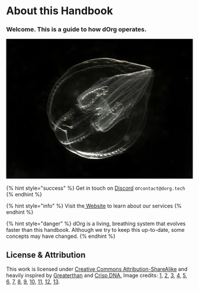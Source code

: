 # About this Handbook

### Welcome. This is a guide to how dOrg operates.

![](.gitbook/assets/cell.jpeg)

{% hint style="success" %}
Get in touch on [Discord](https://discord.gg/6Kujmad) or`contact@dorg.tech`
{% endhint %}

{% hint style="info" %}
Visit the[ Website](https://dorg.tech) to learn about our services
{% endhint %}

{% hint style="danger" %}
dOrg is a living, breathing system that evolves faster than this handbook. Although we try to keep this up-to-date, some concepts may have changed.
{% endhint %}

## License & Attribution

This work is licensed under [Creative Commons Attribution-ShareAlike](https://creativecommons.org/licenses/by-sa/4.0/) and heavily inspired by [Greaterthan](https://handbook.greaterthan.works/) and [Crisp DNA](https://dna.crisp.se/docs/index.html)[.](https://creativecommons.org/licenses/by-sa/4.0/) Image credits: [1](https://oceanexplorer.noaa.gov/explorations/02arctic/logs/mis_sum_pelagic/media/bolinopsis.html), [2](https://unsplash.com/photos/VFqNlrhBns8), [3](https://www.nature.com/articles/nphys2448), [4](https://www.greenbiz.com/sites/default/files/styles/panopoly_image_full/public/images/articles/featured/banyantree_jeep2499_sstock.jpg?itok=qaMOVWA1), [5](https://unsplash.com/photos/PtVN9fACsWU), [6](https://unsplash.com/photos/qFAEHxevxVE), [7](https://unsplash.com/photos/6csuZQ9oZcI), [8](https://unsplash.com/photos/dQkXoqQLn40), [9](https://unsplash.com/photos/20l3mgTgTD4), [10](https://unsplash.com/photos/yez0hCVOy9Y), [11](https://unsplash.com/photos/PtHP1wFSSYI), [12](https://unsplash.com/photos/dhGFLj3rI0Q), [13](https://hackernoon.com/from-web-10-to-web3-how-the-internet-grew-over-the-years-zac032g1).

